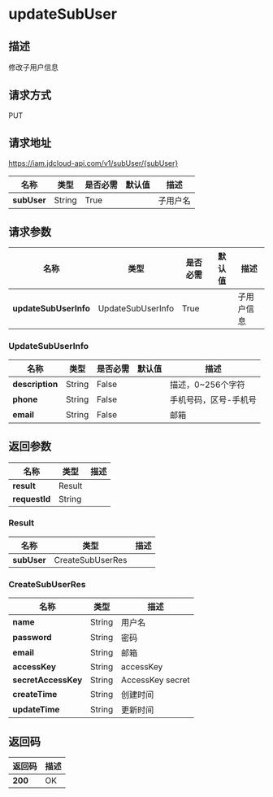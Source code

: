 # updateSubUser


## 描述
修改子用户信息

## 请求方式
PUT

## 请求地址
https://iam.jdcloud-api.com/v1/subUser/{subUser}

|名称|类型|是否必需|默认值|描述|
|---|---|---|---|---|
|**subUser**|String|True| |子用户名|

## 请求参数
|名称|类型|是否必需|默认值|描述|
|---|---|---|---|---|
|**updateSubUserInfo**|UpdateSubUserInfo|True| |子用户信息|

### UpdateSubUserInfo
|名称|类型|是否必需|默认值|描述|
|---|---|---|---|---|
|**description**|String|False| |描述，0~256个字符|
|**phone**|String|False| |手机号码，区号-手机号|
|**email**|String|False| |邮箱|

## 返回参数
|名称|类型|描述|
|---|---|---|
|**result**|Result| |
|**requestId**|String| |

### Result
|名称|类型|描述|
|---|---|---|
|**subUser**|CreateSubUserRes| |
### CreateSubUserRes
|名称|类型|描述|
|---|---|---|
|**name**|String|用户名|
|**password**|String|密码|
|**email**|String|邮箱|
|**accessKey**|String|accessKey|
|**secretAccessKey**|String|AccessKey secret|
|**createTime**|String|创建时间|
|**updateTime**|String|更新时间|

## 返回码
|返回码|描述|
|---|---|
|**200**|OK|
